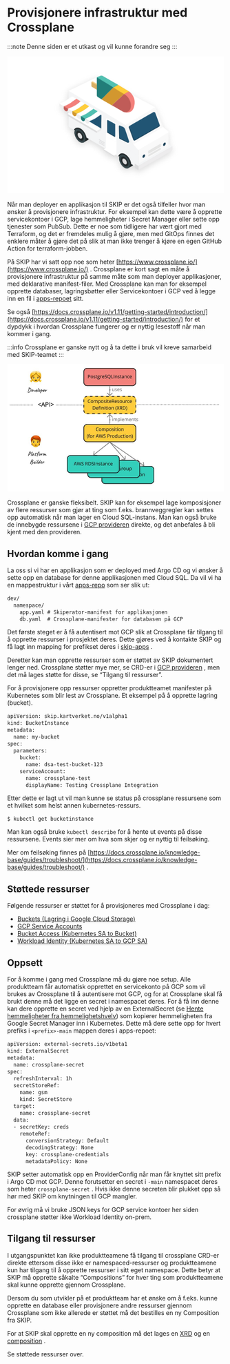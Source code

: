 # Provisjonere infrastruktur med Crossplane
:::note
Denne siden er et utkast og vil kunne forandre seg
:::

![](images/556630024.png)

Når man deployer en applikasjon til SKIP er det også tilfeller hvor man ønsker å provisjonere infrastruktur. For eksempel kan dette være å opprette servicekontoer i GCP, lage hemmeligheter i Secret Manager eller sette opp tjenester som PubSub. Dette er noe som tidligere har vært gjort med Terraform, og det er fremdeles mulig å gjøre, men med GitOps finnes det enklere måter å gjøre det på slik at man ikke trenger å kjøre en egen GitHub Action for terraform-jobben.

På SKIP har vi satt opp noe som heter [https://www.crossplane.io/](https://www.crossplane.io/) . Crossplane er kort sagt en måte å provisjonere infrastruktur på samme måte som man deployer applikasjoner, med deklarative manifest-filer. Med Crossplane kan man for eksempel opprette databaser, lagringsbøtter eller Servicekontoer i GCP ved å legge inn en fil i [apps-repoet](02-hva-er-et-apps-repo.md) sitt.

Se også [https://docs.crossplane.io/v1.11/getting-started/introduction/](https://docs.crossplane.io/v1.11/getting-started/introduction/) for et dypdykk i hvordan Crossplane fungerer og er nyttig lesestoff når man kommer i gang.

:::info
Crossplane er ganske nytt og å ta dette i bruk vil kreve samarbeid med SKIP-teamet
:::

![](images/556433430.png)

Crossplane er ganske fleksibelt. SKIP kan for eksempel lage komposisjoner av flere ressurser som gjør at ting som f.eks. brannveggregler kan settes opp automatisk når man lager en Cloud SQL-instans. Man kan også bruke de innebygde ressursene i [GCP provideren](https://marketplace.upbound.io/providers/upbound/provider-gcp/v0.28.0/crds) direkte, og det anbefales å bli kjent med den provideren.

## Hvordan komme i gang

La oss si vi har en applikasjon som er deployed med Argo CD og vi ønsker å sette opp en database for denne applikasjonen med Cloud SQL. Da vil vi ha en mappestruktur i vårt [apps-repo](02-hva-er-et-apps-repo.md) som ser slik ut:

```
dev/
  namespace/
    app.yaml # Skiperator-manifest for applikasjonen
    db.yaml  # Crossplane-manifester for databasen på GCP
```

Det første steget er å få autentisert mot GCP slik at Crossplane får tilgang til å opprette ressurser i prosjektet deres. Dette gjøres ved å kontakte SKIP og få lagt inn mapping for prefikset deres i [skip-apps](https://github.com/kartverket/skip-apps/blob/main/lib/argocd/argocd.libsonnet) .

Deretter kan man opprette ressurser som er støttet av SKIP dokumentert lenger ned. Crossplane støtter mye mer, se CRD-er i [GCP provideren](https://marketplace.upbound.io/providers/upbound/provider-gcp/v0.28.0/crds) , men det må lages støtte for disse, se “Tilgang til ressurser”.

For å provisjonere opp ressurser oppretter produktteamet manifester på Kubernetes som blir lest av Crossplane. Et eksempel på å opprette lagring (bucket).

```
apiVersion: skip.kartverket.no/v1alpha1
kind: BucketInstance
metadata:
  name: my-bucket
spec:
  parameters:
    bucket:
      name: dsa-test-bucket-123
    serviceAccount:
      name: crossplane-test
      displayName: Testing Crossplane Integration
```

Etter dette er lagt ut vil man kunne se status på crossplane ressursene som et hvilket som helst annen kubernetes-ressurs.

```
$ kubectl get bucketinstance
```

Man kan også bruke `kubectl describe` for å hente ut events på disse ressursene. Events sier mer om hva som skjer og er nyttig til feilsøking.

Mer om feilsøking finnes på [https://docs.crossplane.io/knowledge-base/guides/troubleshoot/](https://docs.crossplane.io/knowledge-base/guides/troubleshoot/) .

## Støttede ressurser

Følgende ressurser er støttet for å provisjoneres med Crossplane i dag:

- [Buckets (Lagring i Google Cloud Storage)](https://github.com/kartverket/skip-apps/blob/main/bases/universal-crossplane/resources/bucket-example.yml)
- [GCP Service Accounts](https://github.com/kartverket/skip-apps/blob/main/bases/universal-crossplane/resources/service-account-example.yml)
- [Bucket Access (Kubernetes SA to Bucket)](https://github.com/kartverket/skip-apps/blob/main/bases/universal-crossplane/resources/bucket-access-example.yml)
- [Workload Identity (Kubernetes SA to GCP SA)](https://github.com/kartverket/skip-apps/blob/main/bases/universal-crossplane/resources/workloadidentity-example.yml)

## Oppsett

For å komme i gang med Crossplane må du gjøre noe setup. Alle produktteam får automatisk opprettet en servicekonto på GCP som vil brukes av Crossplane til å autentisere mot GCP, og for at Crossplane skal få brukt denne må det ligge en secret i namespacet deres. For å få inn denne kan dere opprette en secret ved hjelp av en ExternalSecret (se [Hente hemmeligheter fra hemmelighetshvelv](04-hente-hemmeligheter-fra-hemmelighetsvelv.md)) som kopierer hemmeligheten fra Google Secret Manager inn i Kubernetes. Dette må dere sette opp for hvert prefiks i `<prefix>-main` mappen deres i apps-repoet:

```
apiVersion: external-secrets.io/v1beta1
kind: ExternalSecret
metadata:
  name: crossplane-secret
spec:
  refreshInterval: 1h
  secretStoreRef:
    name: gsm
    kind: SecretStore
  target:
    name: crossplane-secret
  data:
  - secretKey: creds
    remoteRef:
      conversionStrategy: Default
      decodingStrategy: None
      key: crossplane-credentials
      metadataPolicy: None
```

SKIP setter automatisk opp en ProviderConfig når man får knyttet sitt prefix i Argo CD mot GCP. Denne forutsetter en secret i `-main` namespacet deres som heter `crossplane-secret` . Hvis ikke denne secreten blir plukket opp så hør med SKIP om knytningen til GCP mangler.

For øvrig må vi bruke JSON keys for GCP service kontoer her siden crossplane støtter ikke Workload Identity on-prem.

## Tilgang til ressurser

I utgangspunktet kan ikke produktteamene få tilgang til crossplane CRD-er direkte ettersom disse ikke er namespaced-ressurser og produktteamene kun har tilgang til å opprette ressurser i sitt eget namespace. Dette betyr at SKIP må opprette såkalte “Compositions” for hver ting som produktteamene skal kunne opprette gjennom Crossplane.

Dersom du som utvikler på et produktteam har et ønske om å f.eks. kunne opprette en database eller provisjonere andre ressurser gjennom Crossplane som ikke allerede er støttet må det bestilles en ny Composition fra SKIP.

For at SKIP skal opprette en ny composition må det lages en [XRD](https://github.com/kartverket/skip-apps/blob/main/bases/universal-crossplane/resources/bucket-access-xrd.yaml) og en [composition](https://github.com/kartverket/skip-apps/blob/main/bases/universal-crossplane/resources/bucket-composition.yaml) .

Se støttede ressurser over.
